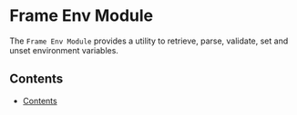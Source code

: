 # Frame Env Module <!-- omit in toc -->

The `Frame Env Module` provides a utility to retrieve, parse, validate, set and
unset environment variables.

## Contents

- [Contents](#contents)
